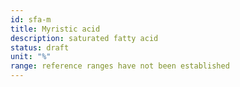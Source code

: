```yaml
---
id: sfa-m
title: Myristic acid
description: saturated fatty acid
status: draft
unit: "%"
range: reference ranges have not been established
---
```


